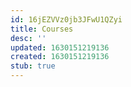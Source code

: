 ```yaml
---
id: 16jEZVVz0jb3JFwU1QZyi
title: Courses
desc: ''
updated: 1630151219136
created: 1630151219136
stub: true
---
```


